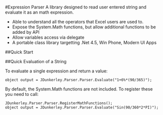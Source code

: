 #Expression Parser
A library designed to read user entered string and evaluate it as an math expression. 
- Able to understand all the operators that Excel users are used to. 
- Expose the System.Math functions, but allow additional functions to be added by API 
- Allow variables access via delegate
- A portable class library targetting .Net 4.5, Win Phone, Modern UI Apps

##Quick Start

##Quick Evaluation of a String

To evaluate a single expression and return a value:

    object output = JDunkerley.Parser.Parser.Evaluate("1+6%*(90/365)");
  
By default, the System.Math functions are not included.  To register these you need to call:

    JDunkerley.Parser.Parser.RegisterMathFunctions();
    object output = JDunkerley.Parser.Parser.Evaluate("Sin(90/360*2*PI)");

